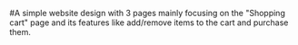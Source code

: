 #A simple website design with 3 pages mainly focusing on the "Shopping cart" page and its features like add/remove items to the cart and purchase them.
